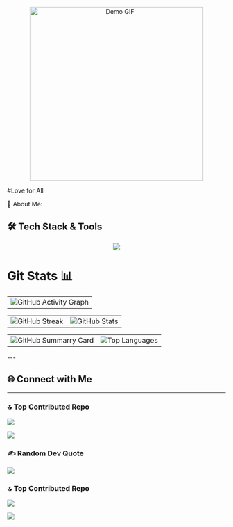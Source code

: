 <p align="center">
  <img src="a3y6hp.gif" alt="Demo GIF" width="400">
</p>
#Love for All

💫 About Me:


## 🛠️ Tech Stack & Tools  
<p align="center">
  <img src="https://skillicons.dev/icons?i=c,cpp,java,html,css,js,react,mysql" />
</p>

# Git Stats 📊
  
<table>
  <tr>
    <td>
      <img src="https://github-readme-activity-graph.vercel.app/graph?username=aabir2007&theme=chartreuse-dark&point=bb9af7&line=bb9af7&area=true&area_color=bb9af7&hide_border=true" alt="GitHub Activity Graph"/>
    </td>
  </tr>
</table>
  <table>
    <tr>
      <td>
        <img src="https://github-readme-streak-stats.herokuapp.com?user=aabir2007&theme=chartreuse_dark&hide_border=true" alt="GitHub Streak"/>
      </td>
     <td>
        <img 
         src="https://github-readme-stats.vercel.app/api?username=aabir2007&theme=blue-green&show_icons=true&hide_border=true&count_private=true&hide=stars,issues&show=prs_merged,prs_merged_percentage&rank_icon=github" alt="GitHub Stats"/>
      </td>
     </tr>
  </table>
  <table>
   <td>
        <img src="https://github-profile-summary-cards.vercel.app/api/cards/profile-details?username=aabir2007&theme=chartreuse_dark" alt="GitHub Summarry Card"/>
   </td>
      <td>
        <img src="https://github-readme-stats.vercel.app/api/top-langs/?username=aabir2007&theme=blue-green&layout=donut&hide_border=true" alt="Top Languages"/>
      </td>
    
  </table>
---

## 🌐 Connect with Me


---

### 🔝 Top Contributed Repo
![](https://github-contributor-stats.vercel.app/api?username=aabir2007&limit=5&theme=highcontrast&combine_all_yearly_contributions=true)


[![](https://visitcount.itsvg.in/api?id=aabir2007&icon=5&color=0)](https://visitcount.itsvg.in)
### ✍️ Random Dev Quote
![](https://quotes-github-readme.vercel.app/api?type=horizontal&theme=merko)

### 🔝 Top Contributed Repo
![](https://github-contributor-stats.vercel.app/api?username=aabir2007y&limit=5&theme=highcontrast&combine_all_yearly_contributions=true)


[![](https://visitcount.itsvg.in/api?id=anindya-mukhopadhyay&icon=5&color=0)](https://visitcount.itsvg.in)

